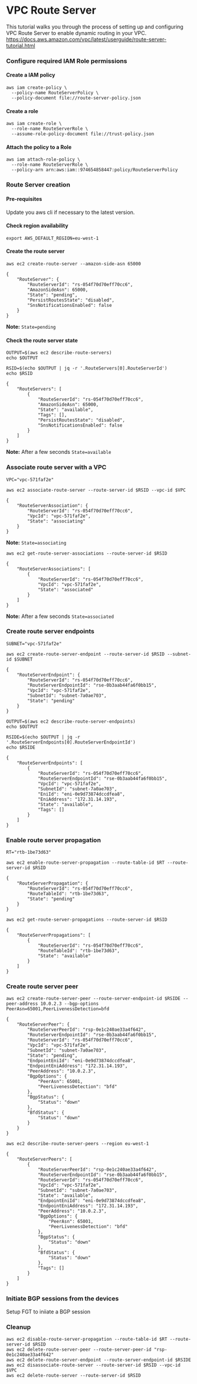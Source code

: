 # VPC Route Server
This tutorial walks you through the process of setting up and configuring VPC Route Server to enable dynamic routing in your VPC. <br>
https://docs.aws.amazon.com/vpc/latest/userguide/route-server-tutorial.html
### Configure required IAM Role permissions 
#### Create a IAM policy
```
aws iam create-policy \
  --policy-name RouteServerPolicy \
  --policy-document file://route-server-policy.json
```
#### Create a role
```
aws iam create-role \
  --role-name RouteServerRole \
  --assume-role-policy-document file://trust-policy.json
```
#### Attach the policy to a Role
```
aws iam attach-role-policy \
  --role-name RouteServerRole \
  --policy-arn arn:aws:iam::974654858447:policy/RouteServerPolicy
```
### Route Server creation
#### Pre-requisites
Update you aws cli if necessary to the latest version.

#### Check region availability
```
export AWS_DEFAULT_REGION=eu-west-1
```
#### Create the route server
```
aws ec2 create-route-server --amazon-side-asn 65000
```
```
{
    "RouteServer": {
        "RouteServerId": "rs-054f70d70eff70cc6",
        "AmazonSideAsn": 65000,
        "State": "pending",
        "PersistRoutesState": "disabled",
        "SnsNotificationsEnabled": false
    }
}
```
**Note:** `State=pending`
#### Check the route server state
```
OUTPUT=$(aws ec2 describe-route-servers)
echo $OUTPUT
```
```
RSID=$(echo $OUTPUT | jq -r '.RouteServers[0].RouteServerId')
echo $RSID
```
```
{
    "RouteServers": [
        {
            "RouteServerId": "rs-054f70d70eff70cc6",
            "AmazonSideAsn": 65000,
            "State": "available",
            "Tags": [],
            "PersistRoutesState": "disabled",
            "SnsNotificationsEnabled": false
        }
    ]
}
```
**Note:** After a few seconds `State=available`

### Associate route server with a VPC
```
VPC="vpc-571faf2e"
```
```
aws ec2 associate-route-server --route-server-id $RSID --vpc-id $VPC
```
```
{
    "RouteServerAssociation": {
        "RouteServerId": "rs-054f70d70eff70cc6",
        "VpcId": "vpc-571faf2e",
        "State": "associating"
    }
}
```
**Note:** `State=associating`

```
aws ec2 get-route-server-associations --route-server-id $RSID
```
```
{
    "RouteServerAssociations": [
        {
            "RouteServerId": "rs-054f70d70eff70cc6",
            "VpcId": "vpc-571faf2e",
            "State": "associated"
        }
    ]
}
```
**Note:** After a few seconds `State=associated`
### Create route server endpoints
```
SUBNET="vpc-571faf2e"
```
```
aws ec2 create-route-server-endpoint --route-server-id $RSID --subnet-id $SUBNET
```
```
{
    "RouteServerEndpoint": {
        "RouteServerId": "rs-054f70d70eff70cc6",
        "RouteServerEndpointId": "rse-0b3aab44fa6f0bb15",
        "VpcId": "vpc-571faf2e",
        "SubnetId": "subnet-7a0ae703",
        "State": "pending"
    }
}
```
```
OUTPUT=$(aws ec2 describe-route-server-endpoints)
echo $OUTPUT
```
```
RSIDE=$(echo $OUTPUT | jq -r '.RouteServerEndpoints[0].RouteServerEndpointId')
echo $RSIDE
```
```
{
    "RouteServerEndpoints": [
        {
            "RouteServerId": "rs-054f70d70eff70cc6",
            "RouteServerEndpointId": "rse-0b3aab44fa6f0bb15",
            "VpcId": "vpc-571faf2e",
            "SubnetId": "subnet-7a0ae703",
            "EniId": "eni-0e9d73874dccdfea8",
            "EniAddress": "172.31.14.193",
            "State": "available",
            "Tags": []
        }
    ]
}
```
### Enable route server propagation 
```
RT="rtb-1be73d63"
```
```
aws ec2 enable-route-server-propagation --route-table-id $RT --route-server-id $RSID
```
```
{
    "RouteServerPropagation": {
        "RouteServerId": "rs-054f70d70eff70cc6",
        "RouteTableId": "rtb-1be73d63",
        "State": "pending"
    }
}
```
```
aws ec2 get-route-server-propagations --route-server-id $RSID 
```
```
{
    "RouteServerPropagations": [
        {
            "RouteServerId": "rs-054f70d70eff70cc6",
            "RouteTableId": "rtb-1be73d63",
            "State": "available"
        }
    ]
}
```
### Create route server peer
```
aws ec2 create-route-server-peer --route-server-endpoint-id $RSIDE --peer-address 10.0.2.3 --bgp-options PeerAsn=65001,PeerLivenessDetection=bfd
```
```
{
    "RouteServerPeer": {
        "RouteServerPeerId": "rsp-0e1c240ae33a4f642",
        "RouteServerEndpointId": "rse-0b3aab44fa6f0bb15",
        "RouteServerId": "rs-054f70d70eff70cc6",
        "VpcId": "vpc-571faf2e",
        "SubnetId": "subnet-7a0ae703",
        "State": "pending",
        "EndpointEniId": "eni-0e9d73874dccdfea8",
        "EndpointEniAddress": "172.31.14.193",
        "PeerAddress": "10.0.2.3",
        "BgpOptions": {
            "PeerAsn": 65001,
            "PeerLivenessDetection": "bfd"
        },
        "BgpStatus": {
            "Status": "down"
        },
        "BfdStatus": {
            "Status": "down"
        }
    }
}
```
```
aws ec2 describe-route-server-peers --region eu-west-1
```
```
{
    "RouteServerPeers": [
        {
            "RouteServerPeerId": "rsp-0e1c240ae33a4f642",
            "RouteServerEndpointId": "rse-0b3aab44fa6f0bb15",
            "RouteServerId": "rs-054f70d70eff70cc6",
            "VpcId": "vpc-571faf2e",
            "SubnetId": "subnet-7a0ae703",
            "State": "available",
            "EndpointEniId": "eni-0e9d73874dccdfea8",
            "EndpointEniAddress": "172.31.14.193",
            "PeerAddress": "10.0.2.3",
            "BgpOptions": {
                "PeerAsn": 65001,
                "PeerLivenessDetection": "bfd"
            },
            "BgpStatus": {
                "Status": "down"
            },
            "BfdStatus": {
                "Status": "down"
            },
            "Tags": []
        }
    ]
}
```
### Initiate BGP sessions from the devices
Setup FGT to iniiate a BGP session


### Cleanup
```
aws ec2 disable-route-server-propagation --route-table-id $RT --route-server-id $RSID
aws ec2 delete-route-server-peer --route-server-peer-id "rsp-0e1c240ae33a4f642"
aws ec2 delete-route-server-endpoint --route-server-endpoint-id $RSIDE
aws ec2 disassociate-route-server --route-server-id $RSID --vpc-id $VPC
aws ec2 delete-route-server --route-server-id $RSID
```
